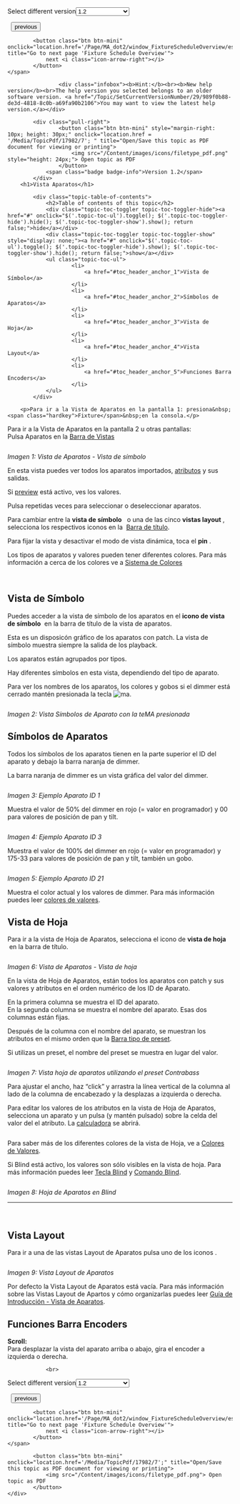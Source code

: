 
<div class="topic-navigation">

<div class="pull-right">
	<span class="pull-left">


<div class="pull-left">
<form action="/Topic/SetCurrentVersionNumber" class="form-inline" id="frmTagSelector" method="post">	<span class="form-mini">
		<div class="input-prepend"><span class="add-on">Select different version</span><select autocomplete="off" id="versionNumberId" name="versionNumberId" onchange="$(this).closest('#frmTagSelector').submit();" style="width: 120px;"><option value="">- latest -</option>
<option value="3">1.1</option>
<option selected="selected" value="7">1.2</option>
<option value="12">1.3</option>
<option value="16">1.5</option>
<option value="29">1.9</option>
</select></div>
		<input data-val="true" data-val-number="The field Int32 must be a number." data-val-required="The Int32 field is required." id="ProductId" name="ProductId" type="hidden" value="7">
		<input id="CurrentGuid" name="CurrentGuid" type="hidden" value="989f0b88-de3d-4818-8c0b-a69fa90b2106">
	</span>
</form></div>&nbsp;	</span>
	<span class="pull-right" style="white-space: nowrap;">
			<button class="btn btn-mini" onclick="location.href='/Page/MA_dot2/ViewItem_executorpool/es/1.2'; " title="Go to previous page 'Pool Ejecutores'">
				<i class="icon-arrow-left"></i> previous
			</button>

			<button class="btn btn-mini" onclick="location.href='/Page/MA_dot2/window_FixtureScheduleOverview/es/1.2';" title="Go to next page 'Fixture Schedule Overview'">
				next <i class="icon-arrow-right"></i> 
			</button>
	</span>
</div>
<div class="clear-fix" style="margin-bottom: 10px"></div>
</div>

					<div class="infobox"><b>Hint:</b><br><b>New help version</b><br>The help version you selected belongs to an older software version. <a href="/Topic/SetCurrentVersionNumber/29/989f0b88-de3d-4818-8c0b-a69fa90b2106">You may want to view the latest help version.</a></div>

			<div class="pull-right">
					<button class="btn btn-mini" style="margin-right: 10px; height: 30px;" onclick="location.href = '/Media/TopicPdf/17982/7'; " title="Open/Save this topic as PDF document for viewing or printing">
						<img src="/Content/images/icons/filetype_pdf.png" style="height: 24px;"> Open topic as PDF
					</button>
				<span class="badge badge-info">Version 1.2</span>
			</div>
		<h1>Vista Aparatos</h1>

			<div class="topic-table-of-contents">
				<h2>Table of contents of this topic</h2>
				<div class="topic-toc-toggler topic-toc-toggler-hide"><a href="#" onclick="$('.topic-toc-ul').toggle(); $('.topic-toc-toggler-hide').hide(); $('.topic-toc-toggler-show').show(); return false;">hide</a></div>
				<div class="topic-toc-toggler topic-toc-toggler-show" style="display: none;"><a href="#" onclick="$('.topic-toc-ul').toggle(); $('.topic-toc-toggler-hide').show(); $('.topic-toc-toggler-show').hide(); return false;">show</a></div>
				<ul class="topic-toc-ul">
						<li>
							<a href="#toc_header_anchor_1">Vista de Símbolo</a>
						</li>
						<li>
							<a href="#toc_header_anchor_2">Símbolos de Aparatos</a>
						</li>
						<li>
							<a href="#toc_header_anchor_3">Vista de Hoja</a>
						</li>
						<li>
							<a href="#toc_header_anchor_4">Vista Layout</a>
						</li>
						<li>
							<a href="#toc_header_anchor_5">Funciones Barra Encoders</a>
						</li>
				</ul>
			</div>

		<p>Para ir a la Vista de Aparatos en la pantalla 1: presiona&nbsp;<span class="hardkey">Fixture</span>&nbsp;en la consola.</p>

<p>Para ir a la Vista de Aparatos en la pantalla 2 u otras pantallas: Pulsa&nbsp;Aparatos&nbsp;en la&nbsp;<a href="/Topic/aeb06b87-4def-4d5c-8ccd-fce24793de63">Barra de Vistas</a></p>

<p><img alt="" src="/Media/Image/Dot2_ViewsandWindows_FixturesView04_1-2.png"></p>

<p><em>Imagen 1: Vista de Aparatos - Vista de símbolo</em></p>

<p>En esta vista puedes ver todos los aparatos importados, <a href="/Topic/bb882594-fcad-4b4a-b6c7-4ab7a20b088e">atributos</a>&nbsp;y sus salidas.</p>

<p>Si&nbsp;<a href="/Topic/ccf585a5-a42f-4c45-8881-7ed203817ded">preview</a> está activo, ves los valores.</p>

<p>Pulsa repetidas veces para seleccionar o deseleccionar aparatos.</p>

<p>Para cambiar entre la <strong>vista de símbolo</strong>&nbsp; <img alt="" src="/Media/Image/Dot2_ViewsandWindows_ControlElements_TitleBar02_1-0.PNG">&nbsp;o una de las cinco <strong>vistas layout</strong>&nbsp;<img alt="" src="/Media/Image/Dot2_ViewsandWindows_ControlElements_TitleBar23_1-2.png">, selecciona los respectivos iconos en la&nbsp;&nbsp;<a href="/Topic/a9e3dcd7-1fb1-4dab-8e42-03f9e0de3e99">Barra de título</a>.</p>

<p>Para fijar la vista y desactivar el modo de vista dinámica, toca el <strong>pin</strong> <img alt="" src="/Media/Image/Dot2_ViewsandWindows_ControlElements_TitleBar04_1-0.PNG">.</p>

<p>Los tipos de aparatos y valores pueden tener diferentes colores. Para más información a cerca de los colores ve a&nbsp;<a href="/Topic/cd5f9885-2276-4862-90e2-868509acd76e">Sistema de Colores</a></p>

<p>&nbsp;</p>

<a name="toc_header_anchor_1" id="toc_header_anchor_1" class="topic-toc-item"></a><h2>Vista de Símbolo</h2>

<p>Puedes acceder a la vista de símbolo de los aparatos en el <strong>icono de vista de símbolo</strong>&nbsp;<img alt="" src="/Media/Image/Dot2_ViewsandWindows_ControlElements_TitleBar02_1-0.PNG">&nbsp;en la barra de título de la vista de aparatos.</p>

<p>Esta es un disposicón gráfico de los aparatos con patch. La vista de símbolo muestra siempre la salida de los playback.</p>

<p>Los aparatos están agrupados por tipos.</p>

<p>Hay diferentes símbolos en esta vista, dependiendo del tipo de aparato.</p>

<p>Para ver los nombres de los aparatos, los colores y gobos si el dimmer está cerrado mantén presionada la tecla <span class="hardkey"><img alt="ma" src="/Media/Mlg/ma_1.png"></span>.</p>

<p><img alt="" src="/Media/Image/Dot2_ViewsandWindows_FixturesView07_1-2.png"></p>

<p><em>Imagen 2: Vista Símbolos de Aparato con la teMA presionada</em></p>

<a name="toc_header_anchor_2" id="toc_header_anchor_2" class="topic-toc-item"></a><h2>Símbolos de Aparatos</h2>

<p>Todos los símbolos de los aparatos tienen en la parte superior el ID del aparato y debajo la barra naranja de dimmer.</p>

<p>La barra naranja de dimmer es un vista gráfica del valor del dimmer.</p>

<p><img alt="" src="/Media/Image/Dot2_ViewsandWindows_FixturesView01_1-2.png"></p>

<p><em>Imagen 3: Ejemplo Aparato ID 1&nbsp;</em></p>

<p>Muestra el valor de 50% del dimmer en rojo (= valor en programador) y 00 para valores de posición de pan y tilt.</p>

<p><img alt="" src="/Media/Image/Dot2_ViewsandWindows_FixturesView02_1-2.png"></p>

<p><em>Imagen 4: Ejemplo Aparato ID 3</em></p>

<p>Muestra el valor de 100% del&nbsp;dimmer&nbsp;en rojo (= valor en programador) y 175-33 para valores de posición de pan y&nbsp;tilt, también un gobo.</p>

<p><img alt="" src="/Media/Image/Dot2_ViewsandWindows_FixturesView03_1-2.png"></p>

<p><em>Imagen 5: Ejemplo Aparato ID 21</em></p>

<p>Muestra el color actual y los valores de dimmer. Para más información puedes leer&nbsp;<a href="/Topic/3bc1414c-6a4a-430f-a399-6288d3c889de">colores de valores</a>.</p>

<a name="toc_header_anchor_3" id="toc_header_anchor_3" class="topic-toc-item"></a><h2>Vista de Hoja</h2>

<p>Para ir a la vista de Hoja de Aparatos, selecciona el icono de <strong>vista de hoja</strong>&nbsp; <img alt="" src="/Media/Image/Dot2_ViewsandWindows_ControlElements_TitleBar03_1-0.PNG">&nbsp;en la barra de título.</p>

<p><img alt="" src="/Media/Image/Dot2_ViewsandWindows_FixturesView05_1-2.png"></p>

<p><em>Imagen 6: Vista de Aparatos - Vista de hoja</em></p>

<p>En la vista de Hoja de Aparatos, están todos los aparatos con patch y sus valores y atributos en el orden numérico de los ID de Aparato.</p>

<p>En la primera columna se muestra el ID del aparato.<br>
En la segunda columna se muestra el nombre del aparato. Esas dos columnas están fijas.</p>

<p>Después de la columna con el nombre del aparato, se muestran los atributos en el mismo orden que la&nbsp;<a href="/Topic/60e350ef-d825-4072-a644-ed2430d82522">Barra tipo de preset</a>.</p>

<p>Si utilizas un preset, el nombre del preset se muestra en lugar del valor.</p>

<p><img alt="" src="/Media/Image/Dot2_ViewsandWindows_FixturesView08_1-2.png"></p>

<p><em>Imagen 7: Vista hoja de aparatos utilizando el preset&nbsp;Contrabass</em></p>

<p>Para ajustar el ancho, haz&nbsp;“click” y arrastra la línea vertical de la columna al lado de la columna de encabezado y la&nbsp;desplazas&nbsp;a izquierda o derecha.</p>

<p>Para editar los valores de los atributos en la vista de Hoja de Aparatos, selecciona un aparato y un pulsa (y mantén pulsado) sobre la celda del valor del el atributo. La&nbsp;<a href="/Topic/014d961b-8de1-4f48-92de-e6da3cc6a15f">calculadora</a>&nbsp;se abrirá.</p>

<p><img alt="" src="/Media/Image/Dot2_ViewsandWindows_FixturesView06_1-0.PNG"></p>

<p>Para saber más de los diferentes colores de la vista de Hoja, ve a&nbsp;<a href="/Topic/3bc1414c-6a4a-430f-a399-6288d3c889de">Colores de Valores</a>.</p>

<p>Si Blind&nbsp;está activo, los valores son sólo visibles en la vista de hoja. Para más información puedes leer&nbsp;<a href="/Topic/3e42903b-afc7-44da-a4ed-3df190f4d517">Tecla Blind</a>&nbsp;y&nbsp;<a href="/Topic/ea71e376-c320-4cc7-9c13-8e64b39603f8">Comando Blind</a>.</p>

<p><img alt="" src="/Media/Image/Dot2_ViewsandWindows_FixturesView09_1-2.png"></p>

<p><em>Imagen 8: Hoja de Aparatos en Blind</em></p>

<hr>
<p>&nbsp;</p>

<a name="toc_header_anchor_4" id="toc_header_anchor_4" class="topic-toc-item"></a><h2>Vista Layout</h2>

<p>Para ir a una de las vistas Layout de Aparatos pulsa uno de los iconos&nbsp;<img alt="" src="/Media/Image/Dot2_ViewsandWindows_ControlElements_TitleBar23_1-2.png">.</p>

<p><img alt="" src="/Media/Image/Dot2_ViewsandWindows_FixturesView10_1-2.png"></p>

<p><em>Imagen 9: Vista Layout de Aparatos</em></p>

<p>Por defecto la Vista Layout de Aparatos está vacía. Para más información sobre las Vistas Layout de Apartos y cómo organizarlas&nbsp;puedes leer&nbsp;<a href="/Topic/ad2ce53c-ed3e-4b41-8b40-10b715804cd1">Guía de Introducción&nbsp;- Vista de Aparatos</a>.</p>

<a name="toc_header_anchor_5" id="toc_header_anchor_5" class="topic-toc-item"></a><h2>Funciones Barra Encoders</h2>

<p><strong>Scroll:</strong><br>
Para desplazar la vista del aparato arriba o abajo, gira el encoder a izquierda o derecha.</p>


				<br>
<div class="topic-navigation">

<div class="pull-right">
	<span class="pull-left">


<div class="pull-left">
<form action="/Topic/SetCurrentVersionNumber" class="form-inline" id="frmTagSelector" method="post">	<span class="form-mini">
		<div class="input-prepend"><span class="add-on">Select different version</span><select autocomplete="off" id="versionNumberId" name="versionNumberId" onchange="$(this).closest('#frmTagSelector').submit();" style="width: 120px;"><option value="">- latest -</option>
<option value="3">1.1</option>
<option selected="selected" value="7">1.2</option>
<option value="12">1.3</option>
<option value="16">1.5</option>
<option value="29">1.9</option>
</select></div>
		<input data-val="true" data-val-number="The field Int32 must be a number." data-val-required="The Int32 field is required." id="ProductId" name="ProductId" type="hidden" value="7">
		<input id="CurrentGuid" name="CurrentGuid" type="hidden" value="989f0b88-de3d-4818-8c0b-a69fa90b2106">
	</span>
</form></div>&nbsp;	</span>
	<span class="pull-right" style="white-space: nowrap;">
			<button class="btn btn-mini" onclick="location.href='/Page/MA_dot2/ViewItem_executorpool/es/1.2'; " title="Go to previous page 'Pool Ejecutores'">
				<i class="icon-arrow-left"></i> previous
			</button>

			<button class="btn btn-mini" onclick="location.href='/Page/MA_dot2/window_FixtureScheduleOverview/es/1.2';" title="Go to next page 'Fixture Schedule Overview'">
				next <i class="icon-arrow-right"></i> 
			</button>
	</span>
</div>
	<div class="clear-fix"></div>
	<div class="pull-right">
	
			<button class="btn btn-mini" onclick="location.href='/Media/TopicPdf/17982/7';" title="Open/Save this topic as PDF document for viewing or printing">
				<img src="/Content/images/icons/filetype_pdf.png"> Open topic as PDF
			</button>
	</div>
<div class="clear-fix" style="margin-bottom: 10px"></div>
</div>

	